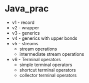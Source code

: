 # Java_prac

- v1 - record
- v2 - wrapper
- v3 - generics
- v4 - generics with upper bonds
- v5 - streams
  - stream operations
  - intermediate stream operations
- v6 - Terminal operators
  - simple terminal operators
  - shortcut terminal operators
  - collector terminal operators

